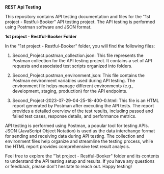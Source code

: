**REST Api Testing**

This repository contains API testing documentation and files for the "1st project - Restful-Booker" API testing project. The API testing is performed using Postman software and JSON format.

**1st project - Restful-Booker Folder**

In the "1st project - Restful-Booker" folder, you will find the following files:

1. Second_Project.postman_collection.json: This file represents the Postman collection for the API testing project. It contains a set of API requests and associated test scripts organized into folders.

2. Second_Project.postman_environment.json: This file contains the Postman environment variables used during API testing. The environment file helps manage different environments (e.g., development, staging, production) for the API endpoints.

3. Second_Project-2023-07-29-04-25-18-400-0.html: This file is an HTML report generated by Postman after executing the API tests. The report provides a detailed overview of the test results, including passed and failed test cases, response details, and performance metrics.


API testing is performed using Postman, a popular tool for testing APIs. JSON (JavaScript Object Notation) is used as the data interchange format for sending and receiving data during API testing. The collection and environment files help organize and streamline the testing process, while the HTML report provides comprehensive test result analysis.

Feel free to explore the "1st project - Restful-Booker" folder and its contents to understand the API testing setup and results. If you have any questions or feedback, please don't hesitate to reach out. Happy testing!
